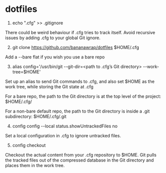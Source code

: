# dotfiles

1.   echo ".cfg" >> .gitignore

There could be weird behaviour if .cfg tries to track itself. Avoid recursive issues by adding .cfg to your global Git ignore.

 
2.   git clone https://github.com/bananawrap/dotfiles $HOME/.cfg

Add a --bare flat if you wish you use a bare repo

 
3.   alias config='/usr/bin/git --git-dir=<path to .cfg’s Git directory> --work-tree=$HOME'

Set up an alias to send Git commands to .cfg, and also set $HOME as the work tree, while storing the Git state at .cfg

For a bare repo, the path to the Git directory is at the top level of the project: $HOME/.cfg/

For a non-bare default repo, the path to the Git directory is inside a .git subdirectory: $HOME/.cfg/.git

 
4.   config config --local status.showUntrackedFiles no

Set a local configuration in .cfg to ignore untracked files.

 
5.   config checkout

Checkout the actual content from your .cfg repository to $HOME. Git pulls the tracked files out of the compressed database in the Git directory and places them in the work tree.
